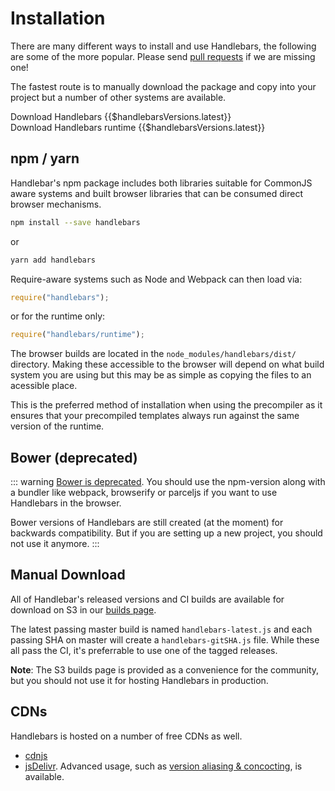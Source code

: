 # Installation

There are many different ways to install and use Handlebars, the following are some of the more popular. Please send [pull requests](https://github.com/wycats/handlebars-site/blob/master/src/pages/installation.haml) if we are missing one!

The fastest route is to manually download the package and copy into your project but a number of other systems are available.

<DownloadHandlebars type="full">Download Handlebars {{$handlebarsVersions.latest}}</DownloadHandlebars>
<br>
<DownloadHandlebars type="runtime">Download Handlebars runtime {{$handlebarsVersions.latest}}</DownloadHandlebars>

## npm / yarn

Handlebar's npm package includes both libraries suitable for CommonJS aware systems and built browser libraries that can be consumed direct browser mechanisms.

```bash
npm install --save handlebars
```

or

```bash
yarn add handlebars
```

Require-aware systems such as Node and Webpack can then load via:

```js
require("handlebars");
```

or for the runtime only:

```js
require("handlebars/runtime");
```

The browser builds are located in the `node_modules/handlebars/dist/` directory. Making these accessible to the browser will depend on what build system you are using but this may be as simple as copying the files to an acessible place.

This is the preferred method of installation when using the precompiler as it ensures that your precompiled templates always run against the same version of the runtime.

## Bower (deprecated)

::: warning
[Bower is deprecated](https://bower.io/blog/2017/how-to-migrate-away-from-bower/). You should use the npm-version along with a bundler like
webpack, browserify or parceljs if you want to use Handlebars in the browser.

Bower versions of Handlebars are still created (at the moment) for backwards compatibility. But if you are setting up a new project, you should not use it anymore.
:::

## Manual Download

All of Handlebar's released versions and CI builds are available for download on S3 in our [builds page](http://builds.handlebarsjs.com.s3.amazonaws.com/bucket-listing.html?sort=lastmod&sortdir=desc).

The latest passing master build is named `handlebars-latest.js` and each passing SHA on master will create a `handlebars-gitSHA.js` file. While these all pass the CI, it's preferrable to use one of the tagged releases.

**Note**: The S3 builds page is provided as a convenience for the community, but you should not use it for hosting Handlebars in production.

## CDNs

Handlebars is hosted on a number of free CDNs as well.

- [cdnjs](https://cdnjs.com/libraries/handlebars.js)
- [jsDelivr](http://www.jsdelivr.com/#!handlebarsjs). Advanced usage, such as [version aliasing & concocting](https://github.com/jsdelivr/jsdelivr#usage), is available.

